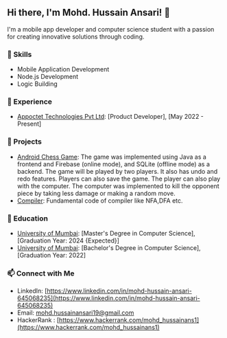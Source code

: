 ## Hi there, I'm Mohd. Hussain Ansari! 👋

I'm a mobile app developer and computer science student with a passion for creating innovative solutions through coding.

### 🚀 Skills

- Mobile Application Development
- Node.js Development 
- Logic Building

### 💼 Experience

- [Appoctet Technologies Pvt Ltd](https://www.appoctet.com/): [Product Developer], [May 2022 - Present]

### 🔨 Projects

- [Android Chess Game](https://github.com/Mohd-Hussain-Ansari/Android-Chess-Game-public/): The game was implemented using Java as a frontend and Firebase (online mode), and SQLite (offline mode) as a backend. The game will be played by two players. It also has undo and redo features. Players can also save the game. The player can also play with the computer. The computer was implemented to kill the opponent piece by taking less damage or making a random move.
- [Compiler](https://github.com/Mohd-Hussain-Ansari/Compiler): Fundamental code of compiler like NFA,DFA etc.

### 🌱 Education

- [University of Mumbai](https://mu.ac.in/): [Master's Degree in Computer Science], [Graduation Year: 2024 {Expected}]
- [University of Mumbai](https://mu.ac.in/): [Bachelor's Degree in Computer Science], [Graduation Year: 2022]

### 📫 Connect with Me

- LinkedIn: [https://www.linkedin.com/in/mohd-hussain-ansari-645068235](https://www.linkedin.com/in/mohd-hussain-ansari-645068235)
- Email: [mohd.hussainansari19@gmail.com](mailto:mohd.hussainansari19@gmail.com)
- HackerRank : [https://www.hackerrank.com/mohd_hussainans1](https://www.hackerrank.com/mohd_hussainans1)


